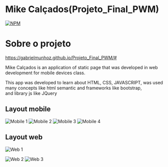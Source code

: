 # Mike Calçados(Projeto_Final_PWM) 
[![NPM](https://img.shields.io/npm/l/react)](https://raw.githubusercontent.com/GabrielMunhoz/Projeto_Final_PWM/master/licence) 

# Sobre o projeto

https://gabrielmunhoz.github.io/Projeto_Final_PWM/#

Mike Calçados is an application of static page that was developed in web development for mobile devices class.

This app was developed to learn about HTML, CSS, JAVASCRIPT, was used many concepts like html semantic and frameworks like bootstrap, <br>and library js like JQuery

## Layout mobile
![Mobile 1](https://github.com/GabrielMunhoz/Projeto_Final_PWM/blob/master/ProjectPWM-Assets/MobileView-1.png) 
![Mobile 2](https://github.com/GabrielMunhoz/Projeto_Final_PWM/blob/master/ProjectPWM-Assets/MobileView-2.png)
![Mobile 3](https://github.com/GabrielMunhoz/Projeto_Final_PWM/blob/master/ProjectPWM-Assets/MobileView-3.png)
![Mobile 4](https://github.com/GabrielMunhoz/Projeto_Final_PWM/blob/master/ProjectPWM-Assets/MobileView-4.png)
## Layout web
![Web 1](https://github.com/GabrielMunhoz/Projeto_Final_PWM/blob/master/ProjectPWM-Assets/WebView-1.png)

![Web 2](https://github.com/GabrielMunhoz/Projeto_Final_PWM/blob/master/ProjectPWM-Assets/WebView-2.png)
![Web 3](https://github.com/GabrielMunhoz/Projeto_Final_PWM/blob/master/ProjectPWM-Assets/WebView-3.png)

<!--
## Modelo conceitual
![Modelo Conceitual](https://github.com/acenelio/assets/raw/main/sds1/modelo-conceitual.png)

# Tecnologias utilizadas
## Back end
- Java
- Spring Boot
- JPA / Hibernate
- Maven
## Front end
- HTML / CSS / JS / TypeScript
- ReactJS
- React Native
- Apex Charts
- Expo
## Implantação em produção
- Back end: Heroku
- Front end web: Netlify
- Banco de dados: Postgresql

# Como executar o projeto

## Back end
Pré-requisitos: Java 11

```bash
# clonar repositório
git clone https://github.com/devsuperior/sds1-wmazoni

# entrar na pasta do projeto back end
cd backend

# executar o projeto
./mvnw spring-boot:run
```

## Front end web
Pré-requisitos: npm / yarn

```bash
# clonar repositório
git clone https://github.com/devsuperior/sds1-wmazoni

# entrar na pasta do projeto front end web
cd front-web

# instalar dependências
yarn install

# executar o projeto
yarn start
```

# Autor

Wellington Mazoni de Andrade

https://www.linkedin.com/in/wmazoni

-->
